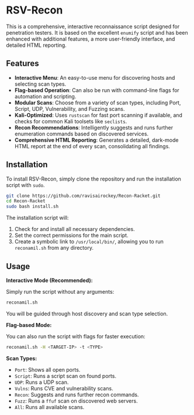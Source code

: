# RSV-Recon

This is a comprehensive, interactive reconnaissance script designed for penetration testers. It is based on the excellent `enumify` script and has been enhanced with additional features, a more user-friendly interface, and detailed HTML reporting.

## Features

*   **Interactive Menu**: An easy-to-use menu for discovering hosts and selecting scan types.
*   **Flag-based Operation**: Can also be run with command-line flags for automation and scripting.
*   **Modular Scans**: Choose from a variety of scan types, including Port, Script, UDP, Vulnerability, and Fuzzing scans.
*   **Kali-Optimized**: Uses `rustscan` for fast port scanning if available, and checks for common Kali toolsets like `seclists`.
*   **Recon Recommendations**: Intelligently suggests and runs further enumeration commands based on discovered services.
*   **Comprehensive HTML Reporting**: Generates a detailed, dark-mode HTML report at the end of every scan, consolidating all findings.

## Installation

To install RSV-Recon, simply clone the repository and run the installation script with `sudo`.

```bash
git clone https://github.com/ravisairockey/Recon-Racket.git
cd Recon-Racket
sudo bash install.sh
```

The installation script will:
1.  Check for and install all necessary dependencies.
2.  Set the correct permissions for the main script.
3.  Create a symbolic link to `/usr/local/bin/`, allowing you to run `reconamil.sh` from any directory.

## Usage

**Interactive Mode (Recommended):**

Simply run the script without any arguments:
```bash
reconamil.sh
```
You will be guided through host discovery and scan type selection.

**Flag-based Mode:**

You can also run the script with flags for faster execution:
```bash
reconamil.sh -H <TARGET-IP> -t <TYPE>
```

**Scan Types:**
*   `Port`: Shows all open ports.
*   `Script`: Runs a script scan on found ports.
*   `UDP`: Runs a UDP scan.
*   `Vulns`: Runs CVE and vulnerability scans.
*   `Recon`: Suggests and runs further recon commands.
*   `Fuzz`: Runs a `ffuf` scan on discovered web servers.
*   `All`: Runs all available scans.
